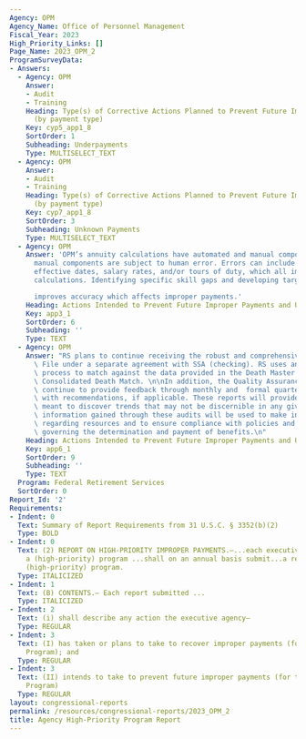 ```yaml
---
Agency: OPM
Agency_Name: Office of Personnel Management
Fiscal_Year: 2023
High_Priority_Links: []
Page_Name: 2023_OPM_2
ProgramSurveyData:
- Answers:
  - Agency: OPM
    Answer:
    - Audit
    - Training
    Heading: Type(s) of Corrective Actions Planned to Prevent Future Improper Payments
      (by payment type)
    Key: cyp5_app1_8
    SortOrder: 1
    Subheading: Underpayments
    Type: MULTISELECT_TEXT
  - Agency: OPM
    Answer:
    - Audit
    - Training
    Heading: Type(s) of Corrective Actions Planned to Prevent Future Improper Payments
      (by payment type)
    Key: cyp7_app1_8
    SortOrder: 3
    Subheading: Unknown Payments
    Type: MULTISELECT_TEXT
  - Agency: OPM
    Answer: 'OPM’s annuity calculations have automated and manual components. The
      manual components are subject to human error. Errors can include entering incorrect
      effective dates, salary rates, and/or tours of duty, which all impact annuity
      calculations. Identifying specific skill gaps and developing target training

      improves accuracy which affects improper payments.'
    Heading: Actions Intended to Prevent Future Improper Payments and Unknown Payments
    Key: app3_1
    SortOrder: 6
    Subheading: ''
    Type: TEXT
  - Agency: OPM
    Answer: "RS plans to continue receiving the robust and comprehensive Death Master\
      \ File under a separate agreement with SSA (checking). RS uses an automated\
      \ process to match against the data provided in the Death Master File and the\
      \ Consolidated Death Match. \n\nIn addition, the Quality Assurance Group will\
      \ continue to provide feedback through monthly and  formal quarterly reports\
      \ with recommendations, if applicable. These reports will provide specific analysis\
      \ meant to discover trends that may not be discernible in any given month. The\
      \ information gained through these audits will be used to make informed decisions\
      \ regarding resources and to ensure compliance with policies and procedures\
      \ governing the determination and payment of benefits.\n"
    Heading: Actions Intended to Prevent Future Improper Payments and Unknown Payments
    Key: app6_1
    SortOrder: 9
    Subheading: ''
    Type: TEXT
  Program: Federal Retirement Services
  SortOrder: 0
Report_Id: '2'
Requirements:
- Indent: 0
  Text: Summary of Report Requirements from 31 U.S.C. § 3352(b)(2)
  Type: BOLD
- Indent: 0
  Text: (2) REPORT ON HIGH-PRIORITY IMPROPER PAYMENTS.—...each executive agency with
    a (high-priority) program ...shall on an annual basis submit...a report on that
    (high-priority) program.
  Type: ITALICIZED
- Indent: 1
  Text: (B) CONTENTS.— Each report submitted ...
  Type: ITALICIZED
- Indent: 2
  Text: (i) shall describe any action the executive agency—
  Type: REGULAR
- Indent: 3
  Text: (I) has taken or plans to take to recover improper payments (for the High-Priority
    Program); and
  Type: REGULAR
- Indent: 3
  Text: (II) intends to take to prevent future improper payments (for the High-Priority
    Program)
  Type: REGULAR
layout: congressional-reports
permalink: /resources/congressional-reports/2023_OPM_2
title: Agency High-Priority Program Report
---
```

